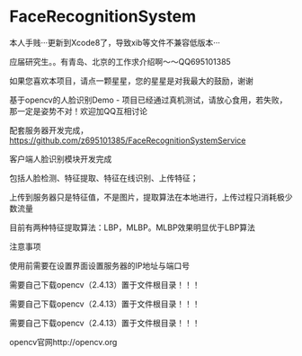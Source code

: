 # FaceRecognitionSystem

本人手贱···更新到Xcode8了，导致xib等文件不兼容低版本···

应届研究生。。有青岛、北京的工作求介绍啊～～QQ695101385

如果您喜欢本项目，请点一颗星星，您的星星是对我最大的鼓励，谢谢

基于opencv的人脸识别Demo - 项目已经通过真机测试，请放心食用，若失败，那一定是姿势不对！欢迎加QQ互相讨论

配套服务器开发完成，https://github.com/z695101385/FaceRecognitionSystemService

客户端人脸识别模块开发完成

包括人脸检测、特征提取、特征在线识别、上传特征；

上传到服务器只是特征值，不是图片，提取算法在本地进行，上传过程只消耗极少数流量

目前有两种特征提取算法：LBP，MLBP。MLBP效果明显优于LBP算法

注意事项

使用前需要在设置界面设置服务器的IP地址与端口号

需要自己下载opencv（2.4.13）置于文件根目录！！！

需要自己下载opencv（2.4.13）置于文件根目录！！！

需要自己下载opencv（2.4.13）置于文件根目录！！！

opencv官网http://opencv.org
